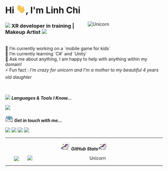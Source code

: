 <!--
**linhchi7996/linhchi7996** is a ✨ _special_ ✨ repository because its `README.md` (this file) appears on your GitHub profile.

Here are some ideas to get you started:

- 🔭 I’m currently working on ...
- 🌱 I’m currently learning ...
- 👯 I’m looking to collaborate on ...
- 🤔 I’m looking for help with ...
- 💬 Ask me about ...
- 📫 How to reach me: ...
- 😄 Pronouns: ...
- ⚡ Fun fact: ...
-->



<h1 align="left">Hi <img src="https://raw.githubusercontent.com/ABSphreak/ABSphreak/master/gifs/Hi.gif" width="30px">, I'm Linh Chi</h1>

<img align="right" width=240px alt="Unicorn" src="https://media.giphy.com/media/3ohs4BSacFKI7A717y/giphy.gif" />
<h3 align="left"> <img src="https://camo.githubusercontent.com/be37cdc8f930300096c506ad4574eaae977c48fbb2705cfcb92f4eeab8282c7a/68747470733a2f2f6d656469612e67697068792e636f6d2f6d656469612f56674344417a634b767352364f4d307557672f67697068792e676966" width=35" /> XR developer in training | Makeup Artist <img src="https://media.giphy.com/media/7j2hfyeVcDtf2/giphy.gif" width="50" /></h3>

<br>
🔭 I’m currently working on a `mobile game for kids`<br>
🌱 I’m currently learning `C#` and `Unity`<br>
💬 Ask me about anything, I am happy to help with anything within my domain!<br>
⚡ Fun fact : <em>I'm crazy for unicorn and I'm a mother to my beautiful 4 years old daughter</em><br><br><br>


<img src="https://media.giphy.com/media/ObNTw8Uzwy6KQ/giphy.gif" width="25px">&nbsp;***Languages & Tools I Know...***
<p align="left">
    <a href="https://skillicons.dev">
        <img src="https://skillicons.dev/icons?i=git,cs,unity,py,blender,vscode,ps&theme=light" />
    </a>
</p>

<img src="contact.gif" width="25px">&nbsp;***Get in touch with me...***
<p align="left">
    <a href="https://www.facebook.com/profile.php?id=100076564283653"><img src="https://img.shields.io/badge/Facebook-1877F2?style=for-the-badge&logo=facebook&logoColor=white"/></a>
    <a href="https://www.instagram.com/linhchi7996/"><img src="https://img.shields.io/badge/Instagram-E4405F?style=for-the-badge&logo=instagram&logoColor=white"/></a>
    <a href="https://t.me/linhchi7996"><img src="https://img.shields.io/badge/Telegram-2CA5E0?style=for-the-badge&logo=telegram&logoColor=white"/></a>
    <a href="mailto:nguyencamle.amy@gmail.com"><img src="https://img.shields.io/badge/Gmail-D14836?style=for-the-badge&logo=gmail&logoColor=white"/></a>
</p>

<hr>

<p align="center">
    <img src="unicorn1.gif" width="30px" alt="GitHub-Status"/>&nbsp;<i><b>GitHub Stats</b></i><img src="unicorn1.gif" width="30px" alt="GitHub-Status"/>
</p>

<p align="center">
    <td width="50%" align="center">
        <img  align="center" width=453 src="https://github-readme-streak-stats.herokuapp.com/?user=linhchi7996&theme=light&hide_border=false"/>
    </td>
<img align="right" width=433px alt="Unicorn" src="https://github-readme-stats.vercel.app/api?username=linhchi7996&theme=light&show_icons=true&count_private=true" />

<br>
<hr>
